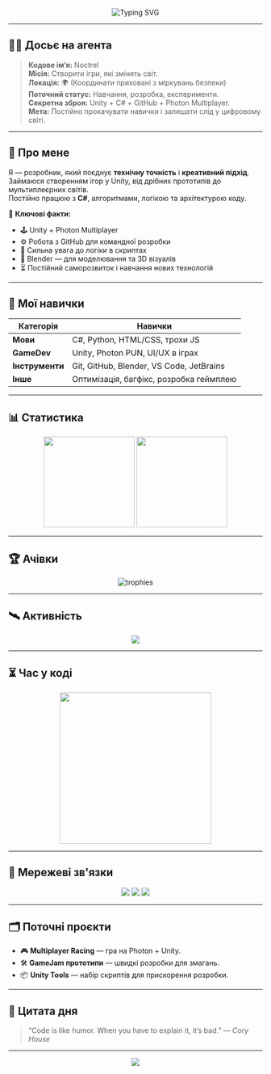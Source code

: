 <!-- PROFIL: Noctrel -->

<!-- Верхній банер -->
<p align="center">
  <img src="https://readme-typing-svg.herokuapp.com?font=Fira+Code&size=30&duration=3000&pause=1000&color=00FF9C&center=true&vCenter=true&width=900&lines=Welcome+to+the+World+of+Noctrel;Game+Developer+%26+Unity+Wizard;C%23+Coder+%26+Logic+Architect;Lover+of+Tech%2C+Secrets%2C+and+Innovation" alt="Typing SVG" />
</p>

---

## 🕵️‍♂️ **Досьє на агента**
> **Кодове ім’я:** Noctrel  
> **Місія:** Створити ігри, які змінять світ.  
> **Локація:** 🌍 (Координати приховані з міркувань безпеки)  
> **Поточний статус:** Навчання, розробка, експерименти.  
> **Секретна зброя:** Unity + C# + GitHub + Photon Multiplayer.  
> **Мета:** Постійно прокачувати навички і залишати слід у цифровому світі.  

---

## 🧠 **Про мене**
Я — розробник, який поєднує **технічну точність** і **креативний підхід**.  
Займаюся створенням ігор у Unity, від дрібних прототипів до мультиплеєрних світів.  
Постійно працюю з **C#**, алгоритмами, логікою та архітектурою коду.  

📌 **Ключові факти:**
- 🕹 Unity + Photon Multiplayer
- ⚙ Робота з GitHub для командної розробки
- 🧩 Сильна увага до логіки в скриптах
- 🎨 Blender — для моделювання та 3D візуалів
- ⏳ Постійний саморозвиток і навчання нових технологій

---

## 🚀 **Мої навички**
| Категорія | Навички |
|-----------|---------|
| **Мови** | C#, Python, HTML/CSS, трохи JS |
| **GameDev** | Unity, Photon PUN, UI/UX в іграх |
| **Інструменти** | Git, GitHub, Blender, VS Code, JetBrains |
| **Інше** | Оптимізація, багфікс, розробка геймплею |

---

## 📊 **Статистика**
<p align="center">
  <img src="https://github-readme-stats.vercel.app/api?username=Noctrel&show_icons=true&theme=radical&count_private=true" height="180"/>
  <img src="https://github-readme-streak-stats.herokuapp.com/?user=Noctrel&theme=radical" height="180"/>
</p>

---

## 🏆 **Ачівки**
<p align="center">
  <img src="https://github-profile-trophy.vercel.app/?username=Noctrel&theme=radical&no-frame=true&margin-w=5&row=1&column=6" alt="trophies"/>
</p>

---

## 🛰 **Активність**
<p align="center">
  <img src="https://github-readme-activity-graph.vercel.app/graph?username=Noctrel&theme=react-dark&hide_border=true&area=true" />
</p>

---

## ⏳ **Час у коді**
<p align="center">
  <a href="https://wakatime.com/@Noctrel">
    <img src="https://github-readme-stats.vercel.app/api/wakatime?username=Noctrel&layout=compact&theme=radical" height="300"/>
  </a>
</p>

---

## 📡 **Мережеві зв'язки**
<p align="center">
  <a href="https://github.com/Noctrel"><img src="https://img.shields.io/badge/GitHub-Noctrel-181717?style=for-the-badge&logo=github"></a>
  <a href="https://wakatime.com/@Noctrel"><img src="https://img.shields.io/badge/WakaTime-Tracking-blue?style=for-the-badge&logo=wakatime"></a>
  <a href="https://unity.com"><img src="https://img.shields.io/badge/Unity-Expert-black?style=for-the-badge&logo=unity"></a>
</p>

---

## 🗂 **Поточні проєкти**
- 🎮 **Multiplayer Racing** — гра на Photon + Unity.
- 🛠 **GameJam прототипи** — швидкі розробки для змагань.
- 📦 **Unity Tools** — набір скриптів для прискорення розробки.

---

## 🧩 **Цитата дня**
> “Code is like humor. When you have to explain it, it’s bad.” — *Cory House*

---

<p align="center">
  <img src="https://komarev.com/ghpvc/?username=Noctrel&color=blue&style=for-the-badge">
</p>



